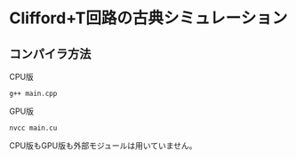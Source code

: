 # Clifford+T回路の古典シミュレーション

## コンパイラ方法  
CPU版
```
g++ main.cpp
```

GPU版
```
nvcc main.cu
```
CPU版もGPU版も外部モジュールは用いていません。
